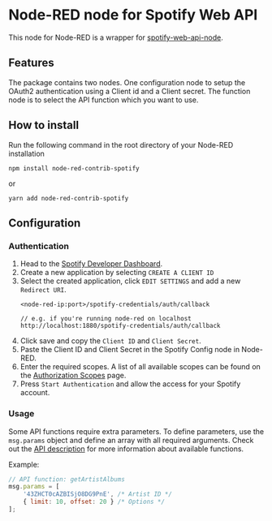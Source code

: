 # Node-RED node for Spotify Web API

This node for Node-RED is a wrapper for [spotify-web-api-node](https://github.com/thelinmichael/spotify-web-api-node).

## Features

The package contains two nodes. One configuration node to setup the OAuth2 authentication using a Client id and a Client secret.
The function node is to select the API function which you want to use.

## How to install

Run the following command in the root directory of your Node-RED installation
```
npm install node-red-contrib-spotify
```
or
```
yarn add node-red-contrib-spotify
```

## Configuration

### Authentication

1. Head to the [Spotify Developer Dashboard](https://developer.spotify.com/dashboard/applications).
2. Create a new application by selecting `CREATE A CLIENT ID`
3. Select the created application, click `EDIT SETTINGS` and add a new `Redirect URI`.
   ```
   <node-red-ip:port>/spotify-credentials/auth/callback
   
   // e.g. if you're running node-red on localhost
   http://localhost:1880/spotify-credentials/auth/callback
   ```
4. Click save and copy the `Client ID` and `Client Secret`.
5. Paste the Client ID and Client Secret in the Spotify Config node in Node-RED.
6. Enter the required scopes. A list of all available scopes can be found on the [Authorization Scopes](https://developer.spotify.com/documentation/general/guides/authorization/scopes/) page.
7. Press `Start Authentication` and allow the access for your Spotify account.

### Usage

Some API functions require extra parameters. To define parameters, use the `msg.params` object and define an array with all required arguments.
Check out the [API description](https://github.com/thelinmichael/spotify-web-api-node/blob/master/src/spotify-web-api.js) for more information about available functions.

Example:
```js
// API function: getArtistAlbums
msg.params = [
    '43ZHCT0cAZBISjO8DG9PnE', /* Artist ID */
    { limit: 10, offset: 20 } /* Options */
];
```
